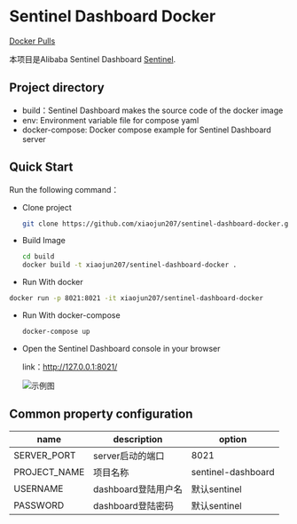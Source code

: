 # Sentinel Dashboard Docker

[Docker Pulls](https://hub.docker.com/r/xiaojun207/sentinel-dashboard-docker)

本项目是Alibaba Sentinel Dashboard [Sentinel](https://github.com/alibaba/Sentinel).


## Project directory

* build：Sentinel Dashboard makes the source code of the docker image
* env: Environment variable file for compose yaml
* docker-compose: Docker compose example for Sentinel Dashboard server


## Quick Start

Run the following command：

* Clone project

  ```sh
  git clone https://github.com/xiaojun207/sentinel-dashboard-docker.git
  ```

* Build Image
  ```sh
  cd build
  docker build -t xiaojun207/sentinel-dashboard-docker .
  ```

* Run With docker

```sh
docker run -p 8021:8021 -it xiaojun207/sentinel-dashboard-docker
```

* Run With docker-compose

  ```sh
  docker-compose up
  ```

* Open the Sentinel Dashboard console in your browser

  link：http://127.0.0.1:8021/

  ![示例图](index.png)


## Common property configuration

| name                         | description                            | option                         |
| ---------------------------- | -------------------------------------- | ------------------------------ |
| SERVER_PORT                  | server启动的端口                         | 8021                           |
| PROJECT_NAME                 | 项目名称                                 | sentinel-dashboard             |
| USERNAME                     | dashboard登陆用户名                      | 默认sentinel                    |
| PASSWORD                     | dashboard登陆密码                        | 默认sentinel                    |
